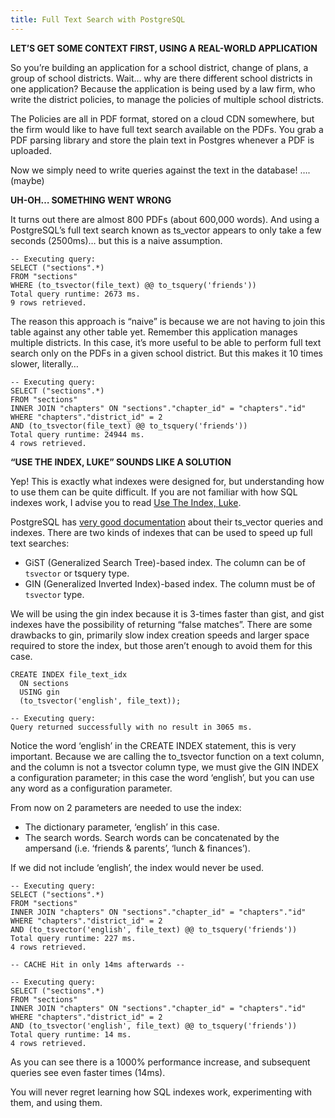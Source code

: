 ```yaml
---
title: Full Text Search with PostgreSQL
---
```


**LET’S GET SOME CONTEXT FIRST, USING A REAL-WORLD APPLICATION**

So you’re building an application for a school district, change of plans, a group of school districts. Wait… why are there different school districts in one application? Because the application is being used by a law firm, who write the district policies, to manage the policies of multiple school districts.

The Policies are all in PDF format, stored on a cloud CDN somewhere, but the firm would like to have full text search available on the PDFs. You grab a PDF parsing library and store the plain text in Postgres whenever a PDF is uploaded.

Now we simply need to write queries against the text in the database! …. (maybe)

**UH-OH… SOMETHING WENT WRONG**

It turns out there are almost 800 PDFs (about 600,000 words). And using a PostgreSQL’s full text search known as ts_vector appears to only take a few seconds (2500ms)… but this is a naive assumption.

```
-- Executing query:
SELECT ("sections".*)
FROM "sections"
WHERE (to_tsvector(file_text) @@ to_tsquery('friends'))
Total query runtime: 2673 ms.
9 rows retrieved.
```

The reason this approach is “naive” is because  we are not having to join this table against any other table yet. Remember this application manages multiple districts. In this case, it’s more useful to be able to perform full text search only on the PDFs in a given school district. But this makes it 10 times slower, literally…

```
-- Executing query:
SELECT ("sections".*)
FROM "sections"
INNER JOIN "chapters" ON "sections"."chapter_id" = "chapters"."id"
WHERE "chapters"."district_id" = 2
AND (to_tsvector(file_text) @@ to_tsquery('friends'))
Total query runtime: 24944 ms.
4 rows retrieved.
```

**“USE THE INDEX, LUKE” SOUNDS LIKE A SOLUTION**

Yep! This is exactly what indexes were designed for, but understanding how to use them can be quite difficult. If you are not familiar with how SQL indexes work, I advise you to read [Use The Index, Luke](http://use-the-index-luke.com/sql/table-of-contents).

PostgreSQL has [very good documentation](http://www.postgresql.org/docs/9.5/static/textsearch-intro.html) about their ts_vector queries and indexes. There are two kinds of indexes that can be used to speed up full text searches:

- GiST (Generalized Search Tree)-based index. The column can be of `tsvector` or tsquery type.
- GIN (Generalized Inverted Index)-based index. The column must be of `tsvector` type.

We will be using the gin index because it is 3-times faster than gist, and gist indexes have the possibility of returning “false matches”. There are some drawbacks to gin, primarily slow index creation speeds and larger space required to store the index, but those aren’t enough to avoid them for this case.

```
CREATE INDEX file_text_idx
  ON sections
  USING gin
  (to_tsvector('english', file_text));

-- Executing query:
Query returned successfully with no result in 3065 ms.
```

Notice the word ‘english’ in the CREATE INDEX statement, this is very important. Because we are calling the to_tsvector function on a text column, and the column is not a tsvector column type, we must give the GIN INDEX a configuration parameter; in this case the word ‘english’, but you can use any word as a configuration parameter.

From now on 2 parameters are needed to use the index:

- The dictionary parameter, ‘english’ in this case.
- The search words. Search words can be concatenated by the ampersand (i.e. ‘friends & parents’, ‘lunch & finances’).

If we did not include ‘english’, the index would never be used.

```
-- Executing query:
SELECT ("sections".*)
FROM "sections"
INNER JOIN "chapters" ON "sections"."chapter_id" = "chapters"."id"
WHERE "chapters"."district_id" = 2
AND (to_tsvector('english', file_text) @@ to_tsquery('friends'))
Total query runtime: 227 ms.
4 rows retrieved.

-- CACHE Hit in only 14ms afterwards --

-- Executing query:
SELECT ("sections".*)
FROM "sections"
INNER JOIN "chapters" ON "sections"."chapter_id" = "chapters"."id"
WHERE "chapters"."district_id" = 2
AND (to_tsvector('english', file_text) @@ to_tsquery('friends'))
Total query runtime: 14 ms.
4 rows retrieved.
```

As you can see there is a 1000% performance increase, and subsequent queries see even faster times (14ms).

You will never regret learning how SQL indexes work, experimenting with them, and using them.